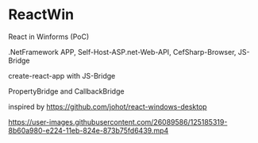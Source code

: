 # ReactWin
React in Winforms (PoC)

.NetFramework APP, Self-Host-ASP.net-Web-API, CefSharp-Browser, JS-Bridge

create-react-app with JS-Bridge

PropertyBridge and CallbackBridge

inspired by https://github.com/johot/react-windows-desktop

https://user-images.githubusercontent.com/26089586/125185319-8b60a980-e224-11eb-824e-873b75fd6439.mp4

